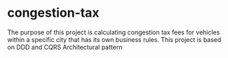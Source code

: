 # congestion-tax
The purpose of this project is calculating congestion tax fees for vehicles within a specific city that has its own business rules.
This project is based on DDD  and CQRS Architectural pattern 
